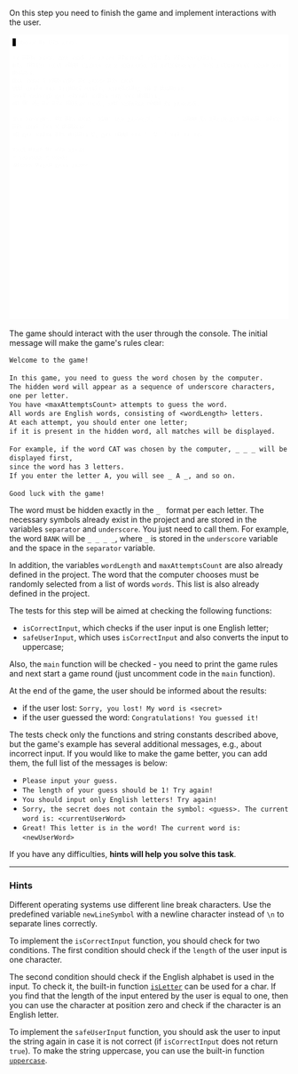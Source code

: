 On this step you need to finish the game and implement interactions with the user.

<div class="hint" title="The game's example">

![The game's example](../../utils/src/main/resources/images/part1/hangman/game.gif "The game's example")

</div>

The game should interact with the user through the console. The initial message will make the game's rules clear:
```text
Welcome to the game!

In this game, you need to guess the word chosen by the computer.
The hidden word will appear as a sequence of underscore characters, one per letter.
You have <maxAttemptsCount> attempts to guess the word.
All words are English words, consisting of <wordLength> letters.
At each attempt, you should enter one letter; 
if it is present in the hidden word, all matches will be displayed.

For example, if the word CAT was chosen by the computer, _ _ _ will be displayed first,
since the word has 3 letters.
If you enter the letter A, you will see _ A _, and so on.

Good luck with the game!
```

The word must be hidden exactly in the `_ ` format per each letter.
The necessary symbols already exist in the project and are stored in the variables `separator` and `underscore`.
You just need to call them.
For example, the word `BANK` will be `_ _ _ _`, where `_` is stored in the `underscore` variable and the space in the `separator` variable.

In addition, the variables `wordLength` and `maxAttemptsCount` are also already defined in the project.
The word that the computer chooses must be randomly selected from a list of words `words`.
This list is also already defined in the project.

The tests for this step will be aimed at checking the following functions:

- `isCorrectInput`, which checks if the user input is one English letter;
- `safeUserInput`, which uses `isCorrectInput` and also converts the input to uppercase;

Also, the `main` function will be checked - you need to print the game rules and next start a game round (just uncomment code in the `main` function).

At the end of the game, the user should be informed about the results:
- if the user lost: `Sorry, you lost! My word is <secret>`
- if the user guessed the word: `Congratulations! You guessed it!`

<div class="hint" title="Messages for the game">

The tests check only the functions and string constants described above,
but the game's example has several additional messages, e.g., about incorrect input.
If you would like to make the game better, you can add them, the full list of the messages is below:

- `Please input your guess.`
- `The length of your guess should be 1! Try again!`
- `You should input only English letters! Try again!`
- `Sorry, the secret does not contain the symbol: <guess>. The current word is: <currentUserWord>`
- `Great! This letter is in the word! The current word is: <newUserWord>`

</div>

If you have any difficulties, **hints will help you solve this task**.

----

### Hints

<div class="hint" title="Line breaks in different OS">

Different operating systems use different line break characters.
Use the predefined variable `newLineSymbol` with a newline character instead of `\n` to
separate lines correctly.
</div>

<div class="hint" title="Help with the `isCorrectInput` function">

To implement the `isCorrectInput` function, you should check for two conditions.
The first condition should check if the `length` of the user input is one character.

The second condition should check if the English alphabet is used in the input.
To check it, the built-in function <a href='https://kotlinlang.org/api/latest/jvm/stdlib/kotlin.text/is-letter.html'>`isLetter`</a> can be used for a char.
If you find that the length of the input entered by the user is equal to one,
then you can use the character at position zero and check if the character is an English letter.
</div>

<div class="hint" title="Help with the `safeUserInput` function">

To implement the `safeUserInput` function, you should ask the user to input the string
again in case it is not correct (if `isCorrectInput` does not return `true`).
To make the string uppercase, you can use the built-in function <a href="https://kotlinlang.org/api/latest/jvm/stdlib/kotlin.text/uppercase.html">`uppercase`</a>.
</div>

